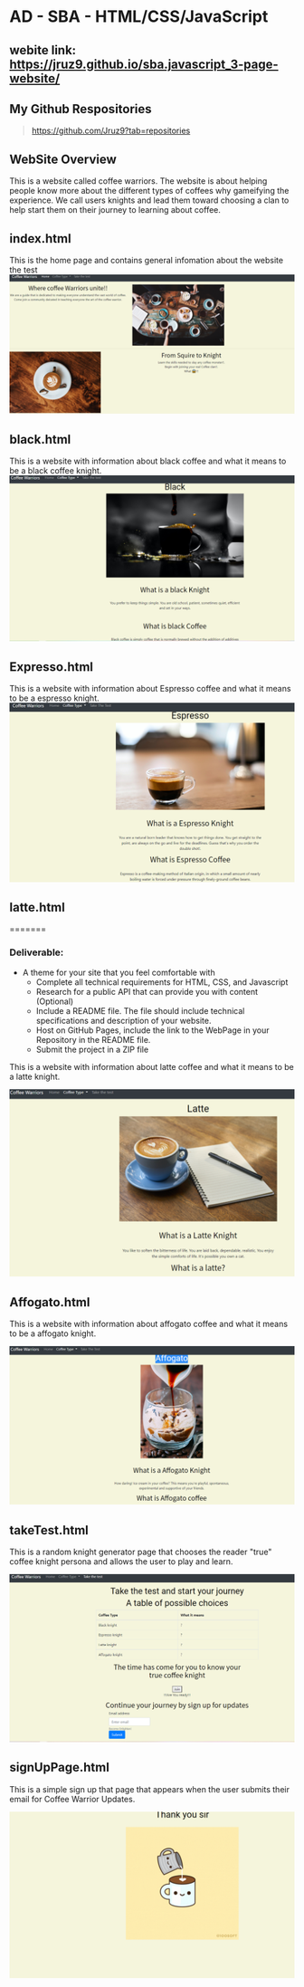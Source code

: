 # AD - SBA - HTML/CSS/JavaScript

##  webite link: https://jruz9.github.io/sba.javascript_3-page-website/
## My Github Respositories 
>https://github.com/Jruz9?tab=repositories
## WebSite Overview
This is a website called coffee warriors. The website is about helping people know more about the different types of coffees why gameifying the experience. We call users knights and lead them toward choosing a clan to help start them on their journey to learning about coffee. 



## index.html

This is  the home page and contains general infomation about the website the test
![index.html](/css/indexHtml.png)


## black.html
This is a website with information about black coffee and what it means to be a black coffee knight.
![black.html](/css/blackPage.png)

## Expresso.html

This is a website with information about Espresso coffee and what it means to be a espresso knight.
![Expresso.html](/css/espressoPage.png)


## latte.html
=======
### Deliverable:
* A theme for your site that you feel comfortable with
  * Complete all technical requirements for HTML, CSS, and Javascript
  * Research for a public API that can provide you with content (Optional)
  * Include a README file. The file should include technical specifications and description of your website.
  * Host on GitHub Pages,  include the link to the WebPage in your Repository in the README file.
  * Submit the project in a ZIP file


This is a website with information about latte coffee and what it means to be a latte knight.

![latte.html](/css/lattePage.png)

## Affogato.html
This is a website with information about affogato coffee and what it means to be a affogato knight.

![Affogato.html](/css/affogatoPage.png)


## takeTest.html

This is a random knight generator page that chooses the reader "true" coffee knight persona and allows the user to play and learn.


![takeTest.html](/css/testPage.png)

## signUpPage.html
This is a simple sign up  that page that appears when the user submits their email for Coffee Warrior Updates.

![signUpPage.html](/css/signUpPage.png)